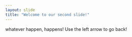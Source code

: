 ```yaml
---
layout: slide
title: "Welcome to our second slide!"
---
```

whatever happen, happens!
Use the left arrow to go back!
